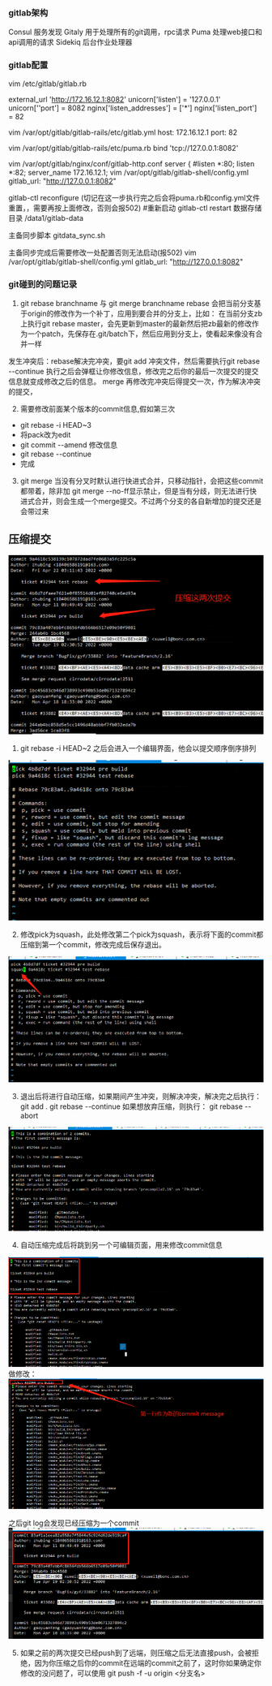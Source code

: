 ### gitlab架构
Consul 服务发现
Gitaly 用于处理所有的git调用，rpc请求
Puma 处理web接口和api调用的请求
Sidekiq 后台作业处理器



### gitlab配置
vim /etc/gitlab/gitlab.rb

   external_url 'http://172.16.12.1:8082'
   unicorn['listen'] = '127.0.0.1'
   unicorn[''port'] = 8082
   nginx['listen_addresses'] = ['*']
   nginx['listen_port'] = 82

vim /var/opt/gitlab/gitlab-rails/etc/gitlab.yml
   host: 172.16.12.1
   port: 82

 vim /var/opt/gitlab/gitlab-rails/etc/puma.rb
   bind 'tcp://127.0.0.1:8082'

vim /var/opt/gitlab/nginx/conf/gitlab-http.conf
   server {
	#listen *:80;
	listen *:82;
   server_name 172.16.12.1;
 vim /var/opt/gitlab/gitlab-shell/config.yml
   gitlab_url: "http://127.0.0.1:8082"

gitlab-ctl reconfigure (切记在这一步执行完之后会将puma.rb和config.yml文件重置，，需要再按上面修改，否则会报502)
   #重新启动
   gitlab-ctl restart
 数据存储目录
   /data1/gitlab-data

   主备同步脚本
   gitdata_sync.sh

   主备同步完成后需要修改一处配置否则无法启动(报502)
  vim /var/opt/gitlab/gitlab-shell/config.yml
   gitlab_url: "http://127.0.0.1:8082"
   


### git碰到的问题记录
1. git rebase branchname 与 git merge branchname
rebase 会把当前分支基于origin的修改作为一个补丁，应用到要合并的分支上，比如：
在当前分支zb上执行git rebase master，会先更新到master的最新然后把zb最新的修改作为一个patch，先保存在.git/batch下，然后应用到分支上，使看起来像没有合并一样

发生冲突后：rebase解决完冲突，要git add 冲突文件，然后需要执行git rebase --continue 执行之后会弹框让你修改信息，修改完之后你的最后一次提交的提交信息就变成修改之后的信息。
merge 再修改完冲突后得提交一次，作为解决冲突的提交，

2. 需要修改前面某个版本的commit信息,假如第三次
- git rebase -i HEAD~3
- 将pack改为edit
- git commit --amend 修改信息
- git rebase --continue
- 完成

3. git merge 当没有分叉时默认进行快进式合并，只移动指针，会把这些commit都带着，除非加 git merge --no-ff显示禁止，但是当有分歧，则无法进行快进式合并，则会生成一个merge提交。不过两个分支的各自新增加的提交还是会带过来



## 压缩提交
<img alt="commit_squash-8d1b6290.png" src="assets/commit_squash-8d1b6290.png" width="" height="" >

1. git rebase -i HEAD~2
之后会进入一个编辑界面，他会以提交顺序倒序排列
<img alt="commit_squash-108b9b37.png" src="assets/commit_squash-108b9b37.png" width="" height="" >

2. 修改pick为squash，此处修改第二个pick为squash，表示将下面的commit都压缩到第一个commit，修改完成后保存退出。
<img alt="commit_squash-d357b612.png" src="assets/commit_squash-d357b612.png" width="" height="" >

3. 退出后将进行自动压缩，如果期间产生冲突，则解决冲突，解决完之后执行：
 git add .
 git rebase --continue
 如果想放弃压缩，则执行：
 git rebase --abort

<img alt="commit_squash-eab9bebf.png" src="assets/commit_squash-eab9bebf.png" width="" height="" >

4. 自动压缩完成后将跳到另一个可编辑页面，用来修改commit信息
<img alt="commit_squash-941b1a82.png" src="assets/commit_squash-941b1a82.png" width="" height="" >
 做修改：
 <img alt="commit_squash-662cb692.png" src="assets/commit_squash-662cb692.png" width="" height="" >

 之后git log会发现已经压缩为一个commit
 <img alt="commit_squash-e2b2b7da.png" src="assets/commit_squash-e2b2b7da.png" width="" height="" >

 5. 如果之前的两次提交已经push到了远端，则压缩之后无法直接push，会被拒绝，因为你压缩之后你的commit在远端的commit之前了，这时你如果确定你修改的没问题了，可以使用
  git push -f -u origin <分支名>





